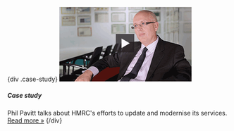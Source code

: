 {div .case-study}
[![Watch the video](/assets/images/strategy/case-studies/third-parties/phil.png)](case-studies/third-parties/ "Read the 'Third parties' case study")

##### Case study

Phil Pavitt talks about HMRC's efforts to update and modernise its services. [Read more »](case-studies/third-parties/ "Read the 'Third parties' case study")
{/div}